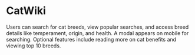 # CatWiki

Users can search for cat breeds, view popular searches, and access breed details like temperament, origin, and health. A modal appears on mobile for searching. Optional features include reading more on cat benefits and viewing top 10 breeds.

